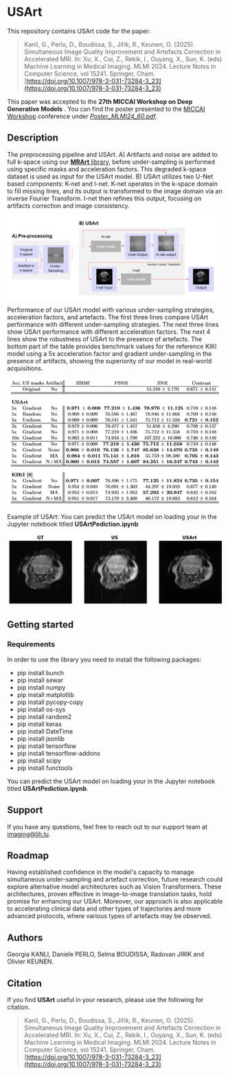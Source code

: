 # USArt

This repository contains USArt code for the paper: 
> Kanli, G., Perlo, D., Boudissa, S., Jiřík, R., Keunen, O. (2025).
> Simultaneous Image Quality Improvement and Artefacts Correction in Accelerated MRI. In: Xu, X., Cui, Z., Rekik, I., Ouyang, X., Sun, K. (eds) Machine Learning in Medical Imaging. MLMI 2024. Lecture Notes in Computer Science, vol 15241. Springer, Cham. [https://doi.org/10.1007/978-3-031-73284-3_23](https://doi.org/10.1007/978-3-031-73284-3_23)

This paper was accepted to the **27th MICCAI Workshop on Deep Generative Models** . You can find the poster presented to the [MICCAI Workshop](https://conferences.miccai.org/2024/en/workshops.asp) conference under [*Poster_MLMI24_60.pdf*](https://sites.google.com/view/mlmi2024/poster-and-video/p-28?authuser=0).

## Description
The preprocessing pipeline and USArt. A) Artifacts and noise are added to full k-space using our [**MRArt** library](https://github.com/TransRad/MRArt), before under-sampling is performed using specific masks and acceleration factors. This degraded k-space dataset is used as input for the USArt model. B) USArt utilizes two U-Net based components: K-net and I-net. K-net operates in the k-space domain to fill missing lines, and its output is transformed to the image domain via an inverse Fourier Transform. I-net then refines this output, focusing on artifacts correction and image consistency.

![Alt text](pic/pre.PNG)

Performance of our USArt model with various under-sampling strategies, acceleration factors, and artefacts. The first three lines compare USArt performance with different under-sampling strategies. The next three lines show USArt performance with different acceleration factors. The next 4 lines show the robustness of USArt to the presence of artefacts. The bottom part of the table provides benchmark values for the reference KIKI model using a 5x acceleration factor and gradient under-sampling in the presence of artifacts, showing the superiority of our model in real-world acquisitions.

![Alt text](pic/table.PNG)

Example of USArt: You can predict the USArt model on loading your in the Jupyter notebook titled **USArtPediction.ipynb**

![Alt text](pic/output.png)

## Getting started
### Requirements

In order to use the library you need to install the following packages:
- pip install bunch
- pip install sewar
- pip install numpy
- pip install matplotlib
- pip install pycopy-copy
- pip install os-sys
- pip install random2
- pip install keras
- pip install DateTime
- pip install jsonlib
- pip install tensorflow
- pip install tensorflow-addons
- pip install scipy
- pip install functools


You can predict the USArt model on loading your in the Jupyter notebook titled **USArtPediction.ipynb**.

## Support
If you have any questions, feel free to reach out to our support team at imaging@lih.lu.

## Roadmap
Having established confidence in the model's capacity to manage simultaneous under-sampling and artefact correction, future research could explore alternative model architectures such as Vision Transformers. These architectures, proven effective in image-to-image translation tasks, hold promise for enhancing our USArt. Moreover, our approach is also applicable to accelerating clinical data and other types of trajectories and more advanced protocols, where various types of artefacts may be observed.

## Authors
Georgia KANLI, Daniele PERLO, Selma BOUDISSA, Radovan JIRIK and Olivier KEUNEN.

## Citation 
If you find **USArt** useful in your research, please use the following for citation.

> Kanli, G., Perlo, D., Boudissa, S., Jiřík, R., Keunen, O. (2025).
> Simultaneous Image Quality Improvement and Artefacts Correction in Accelerated MRI. In: Xu, X., Cui, Z., Rekik, I., Ouyang, X., Sun, K. (eds) Machine Learning in Medical Imaging. MLMI 2024. Lecture Notes in Computer Science, vol 15241. Springer, Cham. [https://doi.org/10.1007/978-3-031-73284-3_23](https://doi.org/10.1007/978-3-031-73284-3_23)


